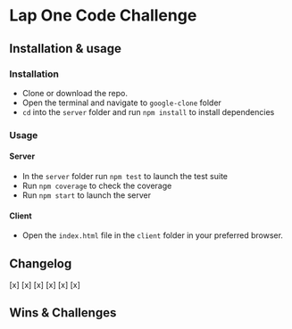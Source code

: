 # Lap One Code Challenge

## Installation & usage
### Installation
* Clone or download the repo.
* Open the terminal and navigate to `google-clone` folder
* `cd` into the `server` folder and run `npm install` to install dependencies

### Usage
#### Server
* In the `server` folder run `npm test` to launch the test suite
* Run `npm coverage` to check the coverage
* Run `npm start` to launch the server

#### Client
* Open the `index.html` file in the `client` folder in your preferred browser.

## Changelog

[x]
[x]
[x]
[x]
[x]
[x]

## Wins & Challenges
